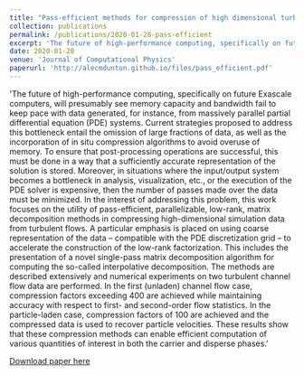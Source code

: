```yaml
---
title: "Pass-efficient methods for compression of high dimensional turbulent flow data"
collection: publications
permalink: /publications/2020-01-28-pass-efficient
excerpt: 'The future of high-performance computing, specifically on future Exascale computers, will presumably see memory capacity and bandwidth fail to keep pace with data generated, for instance, from massively parallel partial differential equation (PDE) systems.  Current strategies proposed to address this bottleneck entail the  omission  of  large  fractions  of  data,  as  well  as  the  incorporation  of in situ compression  algorithms  to avoid overuse of memory.  To ensure that post-processing operations are successful,  this must be done in a way that a sufficiently accurate representation of the solution is stored.  Moreover,  in situations where the input/output system becomes a bottleneck in analysis, visualization, etc., or the execution of the PDE solver  is  expensive,  then  the  number  of passes  made  over the  data  must  be  minimized.   In the  interest  of addressing this problem,  this work focuses on the utility of pass-efficient,  parallelizable, low-rank,  matrix decomposition methods in compressing high-dimensional simulation data from turbulent flows.  A particular emphasis is placed on using coarse representation of the data – compatible with the PDE discretization grid – to accelerate the construction of the low-rank factorization.  This includes the presentation of a novel single-pass matrix decomposition algorithm for computing the so-called interpolative decomposition.  The methods are described extensively and numerical experiments on two turbulent channel flow data are performed.  In the  first  (unladen)  channel  flow  case,  compression  factors  exceeding  400  are  achieved  while  maintaining accuracy  with  respect  to  first-  and  second-order  flow  statistics.   In  the  particle-laden  case,  compression factors of 100 are achieved and the compressed data is used to recover particle velocities.  These results show that these compression methods can enable efficient computation of various quantities of interest in both the carrier and disperse phases.'
date: 2020-01-28
venue: 'Journal of Computational Physics'
paperurl: 'http://alecmdunton.github.io/files/pass_efficient.pdf'
---
```

'The future of high-performance computing, specifically on future Exascale computers, will presumably see memory capacity and bandwidth fail to keep pace with data generated, for instance, from massively parallel partial differential equation (PDE) systems.  Current strategies proposed to address this bottleneck entail the  omission  of  large  fractions  of  data,  as  well  as  the  incorporation  of in situ compression  algorithms  to avoid overuse of memory.  To ensure that post-processing operations are successful,  this must be done in a way that a sufficiently accurate representation of the solution is stored.  Moreover,  in situations where the input/output system becomes a bottleneck in analysis, visualization, etc., or the execution of the PDE solver  is  expensive,  then  the  number  of passes  made  over the  data  must  be  minimized.   In the  interest  of addressing this problem,  this work focuses on the utility of pass-efficient,  parallelizable, low-rank,  matrix decomposition methods in compressing high-dimensional simulation data from turbulent flows.  A particular emphasis is placed on using coarse representation of the data – compatible with the PDE discretization grid – to accelerate the construction of the low-rank factorization.  This includes the presentation of a novel single-pass matrix decomposition algorithm for computing the so-called interpolative decomposition.  The methods are described extensively and numerical experiments on two turbulent channel flow data are performed.  In the  first  (unladen)  channel  flow  case,  compression  factors  exceeding  400  are  achieved  while  maintaining accuracy  with  respect  to  first-  and  second-order  flow  statistics.   In  the  particle-laden  case,  compression factors of 100 are achieved and the compressed data is used to recover particle velocities.  These results show that these compression methods can enable efficient computation of various quantities of interest in both the carrier and disperse phases.'


[Download paper here](http://alecmdunton.github.io/files/pass_efficient.pdf)
